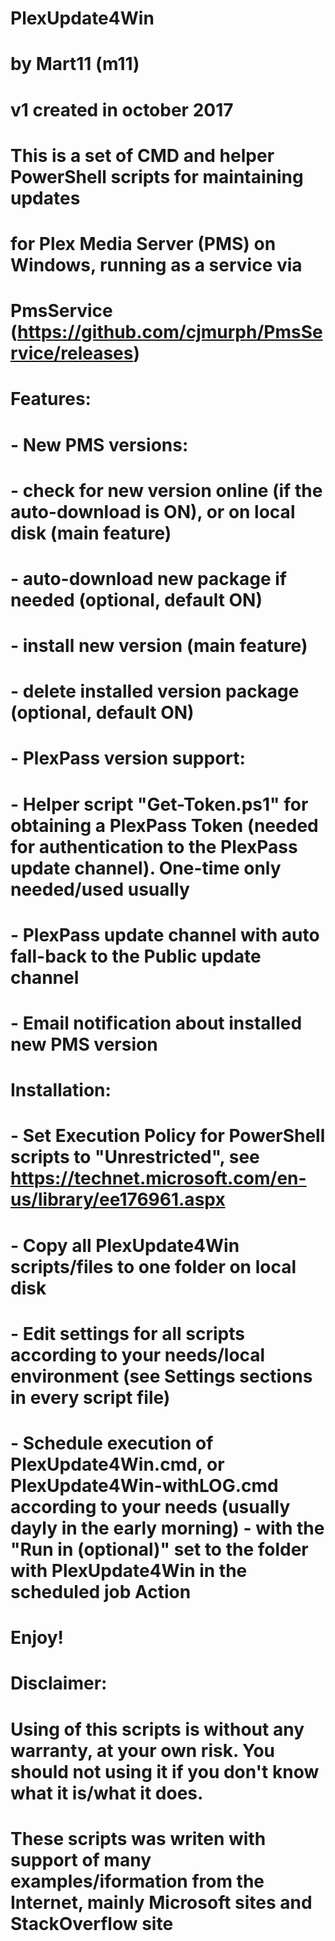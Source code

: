 # PlexUpdate4Win
# by Mart11 (m11)
# v1 created in october 2017
#
# This is a set of CMD and helper PowerShell scripts for maintaining updates
# for Plex Media Server (PMS) on Windows, running as a service via
# PmsService (https://github.com/cjmurph/PmsService/releases)
#
# Features:
# - New PMS versions:
#	- check for new version online (if the auto-download is ON), or on local disk (main feature)
#	- auto-download new package if needed (optional, default ON)
#	- install new version (main feature)
#	- delete installed version package (optional, default ON) 
# - PlexPass version support:
#	- Helper script "Get-Token.ps1" for obtaining a PlexPass Token (needed for authentication to the PlexPass update channel). One-time only needed/used usually
#	- PlexPass update channel with auto fall-back to the Public update channel
# - Email notification about installed new PMS version
#
# Installation:
# - Set Execution Policy for PowerShell scripts to "Unrestricted", see https://technet.microsoft.com/en-us/library/ee176961.aspx
# - Copy all PlexUpdate4Win scripts/files to one folder on local disk
# - Edit settings for all scripts according to your needs/local environment (see Settings sections in every script file)
# - Schedule execution of PlexUpdate4Win.cmd, or PlexUpdate4Win-withLOG.cmd according to your needs (usually dayly in the early morning) - with the "Run in (optional)" set to the folder with PlexUpdate4Win in the scheduled job Action
#
# Enjoy!
#
# Disclaimer:
# Using of this scripts is without any warranty, at your own risk. You should not using it if you don't know what it is/what it does.
# These scripts was writen with support of many examples/iformation from the Internet, mainly Microsoft sites and StackOverflow site